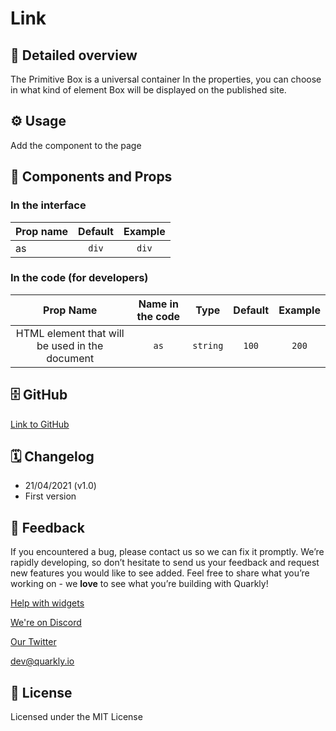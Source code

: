 # Link

## 📖 Detailed overview

The Primitive Box is a universal container
In the properties, you can choose in what kind of element Box will be
displayed on the published site.

## ⚙️ Usage

Add the component to the page

## 🧩 Components and Props

### In the interface

| Prop name                     |    Default     |  Example   |
| :---------------------------- | :------------: | :--------: |
| as                            | `div`          | `div`      |

### In the code (for developers)

| Prop Name                                      | Name in the code |   Type    |     Default     | Example  |
| :--------------------------------------------: | :--------------: | :-------: | :-------------: | :------: |
| HTML element that will be used in the document |   `as`           | `string`  |      `100`      |  `200`   |

## 🗄 GitHub

[Link to GitHub](https://github.com/quarkly/community-kit/tree/master/src/Animation)

## 🗓 Changelog

-   21/04/2021 (v1.0)
-   First version

## 📮 Feedback

If you encountered a bug, please contact us so we can fix it promptly. We’re rapidly developing, so don’t hesitate to send us your feedback and request new features you would like to see added. Feel free to share what you’re working on - we **love** to see what you’re building with Quarkly!

[Help with widgets](https://community.quarkly.io/c/requests/11)

[We're on Discord](https://discord.gg/SuF9vCMJGW)

[Our Twitter](https://twitter.com/quarklyapp)

[dev@quarkly.io](mailto:dev@quarkly.io)

## 📝 License

Licensed under the MIT License


